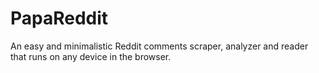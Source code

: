 # PapaReddit
An easy and minimalistic Reddit comments scraper, analyzer and reader that runs on any device in the browser.
